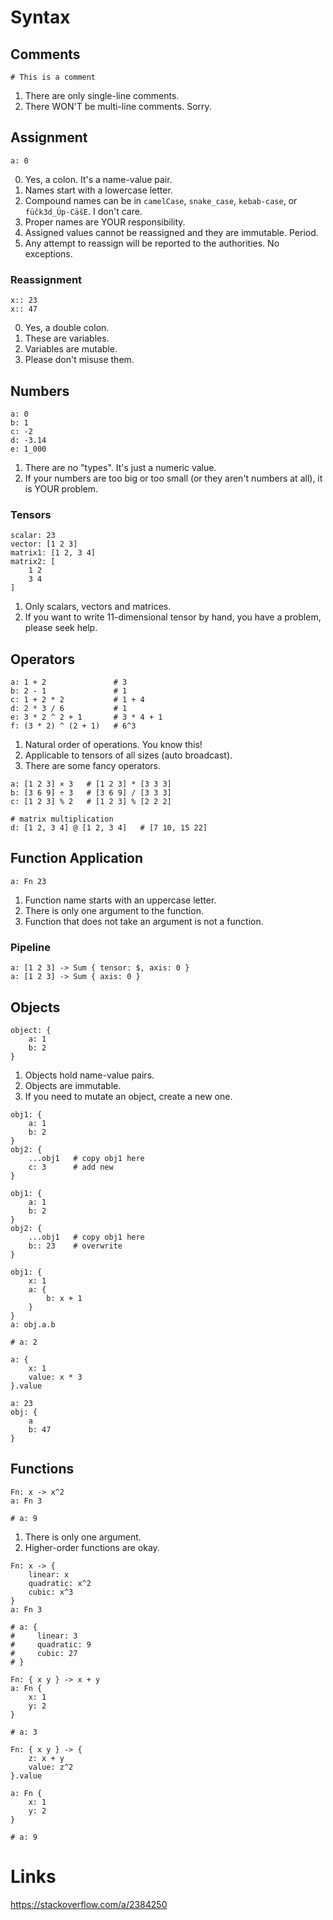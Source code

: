 # Syntax

## Comments

```L1
# This is a comment
```

1. There are only single-line comments.
2. There WON'T be multi-line comments. Sorry.

## Assignment

```L1
a: 0
```

0. Yes, a colon. It's a name-value pair.
1. Names start with a lowercase letter.
2. Compound names can be in ```camelCase```, ```snake_case```, ```kebab-case```, or ```füčk3d_Úp-CäšE```. I don't care.
3. Proper names are YOUR responsibility.
4. Assigned values cannot be reassigned and they are immutable. Period.
5. Any attempt to reassign will be reported to the authorities. No exceptions.

### Reassignment

```L1
x:: 23
x:: 47
```

0. Yes, a double colon.
1. These are variables.
2. Variables are mutable.
3. Please don't misuse them.

## Numbers

```L1
a: 0
b: 1
c: -2
d: -3.14
e: 1_000
```

1. There are no "types". It's just a numeric value.
2. If your numbers are too big or too small (or they aren't numbers at all), it is YOUR problem.

### Tensors

```L1
scalar: 23
vector: [1 2 3]
matrix1: [1 2, 3 4]
matrix2: [
    1 2
    3 4
]
```

1. Only scalars, vectors and matrices.
2. If you want to write 11-dimensional tensor by hand, you have a problem, please seek help.

## Operators

```L1
a: 1 + 2               # 3
b: 2 - 1               # 1
c: 1 + 2 * 2           # 1 + 4
d: 2 * 3 / 6           # 1
e: 3 * 2 ^ 2 + 1       # 3 * 4 + 1
f: (3 * 2) ^ (2 + 1)   # 6^3
```

1. Natural order of operations. You know this!
2. Applicable to tensors of all sizes (auto broadcast).
4. There are some fancy operators.

```L1
a: [1 2 3] × 3   # [1 2 3] * [3 3 3]
b: [3 6 9] ÷ 3   # [3 6 9] / [3 3 3]
c: [1 2 3] % 2   # [1 2 3] % [2 2 2]

# matrix multiplication
d: [1 2, 3 4] @ [1 2, 3 4]   # [7 10, 15 22]
```

## Function Application

```L1
a: Fn 23
```

1. Function name starts with an uppercase letter.
2. There is only one argument to the function.
3. Function that does not take an argument is not a function.

### Pipeline

```L1
a: [1 2 3] -> Sum { tensor: $, axis: 0 }
a: [1 2 3] -> Sum { axis: 0 }
``` 

## Objects

```L1
object: {
    a: 1
    b: 2
}
```

1. Objects hold name-value pairs.
2. Objects are immutable.
3. If you need to mutate an object, create a new one.

```L1
obj1: {
    a: 1
    b: 2
}
obj2: {
    ...obj1   # copy obj1 here
    c: 3      # add new
}
```

```L1
obj1: {
    a: 1
    b: 2
}
obj2: {
    ...obj1   # copy obj1 here
    b:: 23    # overwrite
}
```

```L1
obj1: {
    x: 1
    a: {
        b: x + 1
    }
}
a: obj.a.b

# a: 2
```

```L1
a: {
    x: 1
    value: x * 3
}.value
```

```L1
a: 23
obj: {
    a
    b: 47
}
```

## Functions

```L1
Fn: x -> x^2
a: Fn 3

# a: 9
```

1. There is only one argument.
2. Higher-order functions are okay.

```L1
Fn: x -> {
    linear: x
    quadratic: x^2
    cubic: x^3
}
a: Fn 3

# a: {
#     linear: 3
#     quadratic: 9
#     cubic: 27
# }
```

```L1
Fn: { x y } -> x + y
a: Fn {
    x: 1
    y: 2
}

# a: 3
```

```L1
Fn: { x y } -> {
    z: x + y
    value: z^2
}.value

a: Fn {
    x: 1
    y: 2
}

# a: 9
```

# Links
https://stackoverflow.com/a/2384250